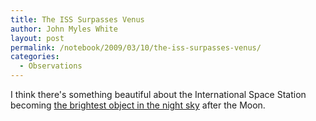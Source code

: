 ```yaml
---
title: The ISS Surpasses Venus
author: John Myles White
layout: post
permalink: /notebook/2009/03/10/the-iss-surpasses-venus/
categories:
  - Observations
---
```


I think there's something beautiful about the International Space Station becoming [the brightest object in the night sky](http://spacefellowship.com/News/?p=8379) after the Moon.
